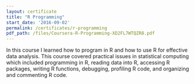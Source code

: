 ```yaml
---
layout: certificate
title: "R Programming"
start_date: '2016-09-02'
permalink: /certificates/r-programming
pdf_path: /files/Coursera-R-Programming-XD2FL7WTQZR8.pdf
---
```


In this course I learned how to program in R and how to use R for effective data analysis. This course covered practical issues in statistical computing which included programming in R, reading data into R, accessing R packages, writing R functions, debugging, profiling R code, and organizing and commenting R code.